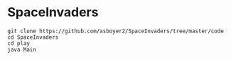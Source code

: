 # SpaceInvaders
`git clone https://github.com/asboyer2/SpaceInvaders/tree/master/code`\
`cd SpaceInvaders`\
`cd play`\
`java Main`
